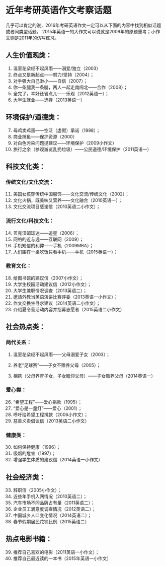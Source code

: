 # 近年考研英语作文考察话题

几乎可以肯定的说，2016年考研英语作文一定可以从下面的内容中找到相似话题或者同类型话题。
2015年英语一的大作文可以说就是2009年的原题重考；小作文则是2011年的仿写练习。

## 人生价值观类：

1. 温室花朵经不起风雨——溺爱/独立（2003）
2. 终点又是新起点——努力/坚持（2004）；
3. 对手强大自己渺小——自信（2007）；
4. 你一条腿我一条腿，两人一起走南闯北——合作（2008）；
5. 全完了，幸好还省点儿——乐观（2012英语一）；
6. 大学生就业——选择（2013英语一）

## 环境保护/道德类：

7. 母鸡卖鸡蛋——空泛（虚假）承诺（1998）；
8. 商业捕鱼——保护资源（2000）
9. 对白色污染问题提建议——环境保护（2009小作文）
10. 旅行之余（参观游览乱扔垃圾）——公民道德/环境保护（2011英语一）

## 科技文化类：

### 传统文化/文化交流：

11. 美国女孩穿传统中国服饰——文化交流/传统文化（2002）；
12. 文化火锅，既美味又营养——文化融合（2010英语一）；
13. 文化交流项目感谢信（2010英语二小作文）；

### 流行文化/科技文化：

14. 贝克汉姆球迷——追星（2006）；
15. 网络的近与远——互联网（2009）；
16. 手机短信的利弊——手机（2009MBA）；
17. 人们围在一桌吃饭只看手机——手机（2015英语一）；

### 教育文化：

18. 给图书馆的建议信（2007小作文）；
19. 大学生校园活动建议信（2012小作文）；
20. 大学生兼职情况调查（2013英语二）；
21. 邀请外教当英语演讲比赛评委（2013英语一小作文）；
22. 作文交换生寻求建议（2014英语二小作文）；
23. 介绍夏令营活动内容并招募志愿者（2015英语二小作文）

## 社会热点类：

### 两代关系：

1. 温室花朵经不起风雨——父母溺爱子女（2003）；

24. 养老“足球赛”——子女不赡养父母（2005）；
25. 相携（父母养育子女，子女瞻仰父母）——子女赡养父母（2014英语一）

### 爱心类：

26. “希望工程”——爱心捐款（1995）；
27. “爱心是一盏灯”——爱心（2001）；
28. 呼吁给希望工程捐款（2006小作文）；
29. 慈善义卖倡议信（2013英语二小作文）

### 健康类：

30. 如何保持健康（1996）；
31. 吸烟的危害（1997）；
32. 增强学生体质的建议信（2014英语一小作文）

## 社会经济类：

33. 辞职信（2005小作文）；
34. 近些年手机入网情况（2010英语二）；
35. 汽车市场不同品牌占有量（2011英语二）；
36. 企业员工满意度调查情况（2012英语二）；
37. 中国城乡人口变化情况（2014英语二）；
38. 春节假期居民花销比例（2015英语二）

## 热点电影书籍：

39. 推荐自己喜欢的电影（2011英语一小作文）；
40. 推荐自己最近读的一本书（2015年英语一小作文）